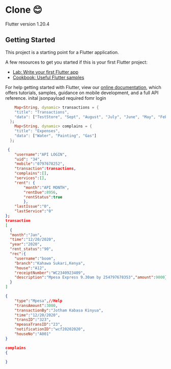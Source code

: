# Clone 😊

Flutter version 1.20.4

## Getting Started

This project is a starting point for a Flutter application.

A few resources to get you started if this is your first Flutter project:

- [Lab: Write your first Flutter app](https://flutter.dev/docs/get-started/codelab)
- [Cookbook: Useful Flutter samples](https://flutter.dev/docs/cookbook)

For help getting started with Flutter, view our
[online documentation](https://flutter.dev/docs), which offers tutorials,
samples, guidance on mobile development, and a full API reference.
inital jsonpayload required fomr login 
```dart
    Map<String, dynamic> transactions = {
    "title": "Transactions",
    "data": ["TestStore", "Sept", "August", "July", "June", "May", "Feb", "Oct"],
  };
    Map<String, dynamic> complains = {
    "title": "Expenses",
    "data": ["Water", "Painting", "Gas"]
  };
```
```json
 {
    "username":"API LOGIN",
    "uid": "34",
    "mobile":"0797678252",
    "transaction":transactions,
    "complains":[],
    "services":[],
    "rent": {
        "month":"API MONTH",
        "rentDue":8956,
        "rentStatus":true
        },
    "lastIssue":"0",
    "lastService":"0"
};
transaction
[
  {
  "month":"Jan",
  "time":"12/20/2020",
  "year":"2020",
  "rent_status":"90",
  "rec":{
    "username":"boom",
    "branch":"Kahawa Sukari,Kenya",
    "house":"A12",
    "receiptNumber":"WC2340923409",
    "description":"Mpesa Express 9.30am by 254797678353","amount":9000}
  }
]

{
    "type":"Mpesa",//Help
    "transAmount":3000,
    "transactionBy":"Jotham Kabasa Kinyua",
    "time":"12/20/2020",
    "transID":"323",
    "mpeasaTransID":"23",
    "notificationID":"wcf20202020",
    "houseNo":"A001"
}

complains
{
  
}


```